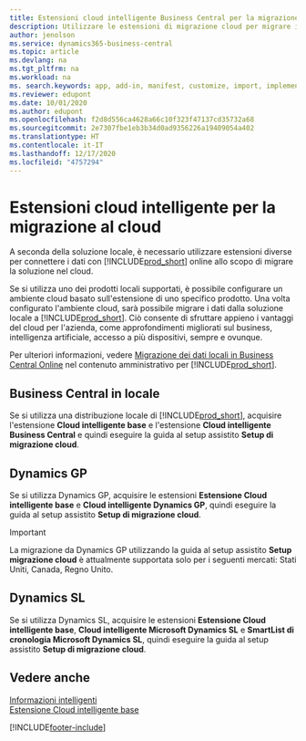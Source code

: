 ```yaml
---
title: Estensioni cloud intelligente Business Central per la migrazione cloud | Microsoft Docs
description: Utilizzare le estensioni di migrazione cloud per migrare i dati locali in Business Central online. Queste estensioni spostano i dati locali nel cloud in modo da poter utilizzare Business Central online con i dati esistenti.
author: jenolson
ms.service: dynamics365-business-central
ms.topic: article
ms.devlang: na
ms.tgt_pltfrm: na
ms.workload: na
ms. search.keywords: app, add-in, manifest, customize, import, implement
ms.reviewer: edupont
ms.date: 10/01/2020
ms.author: edupont
ms.openlocfilehash: f2d8d556ca4628a66c10f323f47137cd35732a68
ms.sourcegitcommit: 2e7307fbe1eb3b34d0ad9356226a19409054a402
ms.translationtype: HT
ms.contentlocale: it-IT
ms.lasthandoff: 12/17/2020
ms.locfileid: "4757294"
---
```

# <a name="intelligent-cloud-extensions-for-cloud-migration"></a>Estensioni cloud intelligente per la migrazione al cloud

A seconda della soluzione locale, è necessario utilizzare estensioni diverse per connettere i dati con [!INCLUDE[prod_short](includes/prod_short.md)] online allo scopo di migrare la soluzione nel cloud.  

Se si utilizza uno dei prodotti locali supportati, è possibile configurare un ambiente cloud basato sull'estensione di uno specifico prodotto. Una volta configurato l'ambiente cloud, sarà possibile migrare i dati dalla soluzione locale a [!INCLUDE[prod_short](includes/prod_short.md)]. Ciò consente di sfruttare appieno i vantaggi del cloud per l'azienda, come approfondimenti migliorati sul business, intelligenza artificiale, accesso a più dispositivi, sempre e ovunque.  

Per ulteriori informazioni, vedere [Migrazione dei dati locali in Business Central Online](/dynamics365/business-central/dev-itpro/administration/migrate-data) nel contenuto amministrativo per [!INCLUDE[prod_short](includes/prod_short.md)].  

## <a name="business-central-on-premises"></a>Business Central in locale

Se si utilizza una distribuzione locale di [!INCLUDE[prod_short](includes/prod_short.md)], acquisire l'estensione **Cloud intelligente base** e l'estensione **Cloud intelligente Business Central** e quindi eseguire la guida al setup assistito **Setup di migrazione cloud**.  

## <a name="dynamics-gp"></a>Dynamics GP

Se si utilizza Dynamics GP, acquisire le estensioni **Estensione Cloud intelligente base** e **Cloud intelligente Dynamics GP**, quindi eseguire la guida al setup assistito **Setup di migrazione cloud**.  

> [!IMPORTANT]
> La migrazione da Dynamics GP utilizzando la guida al setup assistito **Setup migrazione cloud** è attualmente supportata solo per i seguenti mercati: Stati Uniti, Canada, Regno Unito.

## <a name="dynamics-sl"></a>Dynamics SL

Se si utilizza Dynamics SL, acquisire le estensioni **Estensione Cloud intelligente base**, **Cloud intelligente Microsoft Dynamics SL** e **SmartList di cronologia Microsoft Dynamics SL**, quindi eseguire la guida al setup assistito **Setup di migrazione cloud**.  

## <a name="see-also"></a>Vedere anche

[Informazioni intelligenti](about-intelligent-cloud.md)  
[Estensione Cloud intelligente base](ui-extensions-intelligent-cloud.md)  


[!INCLUDE[footer-include](includes/footer-banner.md)]